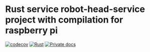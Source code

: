 # Rust service robot-head-service project with compilation for raspberry pi

[![codecov](https://codecov.io/gh/dmweis/robot-head-service/branch/main/graph/badge.svg)](https://codecov.io/gh/dmweis/robot-head-service)
[![Rust](https://github.com/dmweis/robot-head-service/workflows/Rust/badge.svg)](https://github.com/dmweis/robot-head-service/actions)
[![Private docs](https://github.com/dmweis/robot-head-service/workflows/Deploy%20Docs%20to%20GitHub%20Pages/badge.svg)](https://davidweis.dev/robot-head-service/robot-head-service/index.html)
